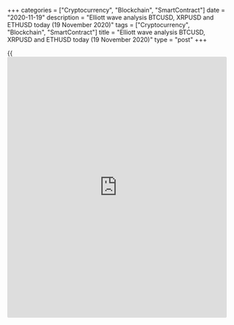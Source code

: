+++
categories = ["Cryptocurrency", "Blockchain", "SmartContract"]
date = "2020-11-19"
description = "Elliott wave analysis BTCUSD, XRPUSD and ETHUSD today (19 November 2020)"
tags = ["Cryptocurrency", "Blockchain", "SmartContract"]
title = "Elliott wave analysis BTCUSD, XRPUSD and ETHUSD today (19 November 2020)"
type = "post"
+++

{{<iframe id="large-banner" src="https://www.bounty.group/#slide=9.0" width="100%" height="600" scrolling="no" style="border: 0px solid rgb(216, 221, 230); border-radius: 3px;">}}

2020-11-19

2020-11-19

Short-term forecast for BTCUSD, XRPUSD and ETHUSD 19.11.2020Roman Onegin

I welcome my readers!

I have prepared a short-term cryptocurrency forecast based on Elliott
wave analysis of Bitcoin, Ripple, and Ethereum. I suggest entry signals
to trade each cryptocurrency.

The Ripple price chart has finished forming the triangle correction [4].
The XRPUSD market is rising in the impulse wave [5]. The price growth
should end at level 0.310.

The article covers the following subjects:

##  **Elliott wave Bitcoin analysis**

 ****

The BTCUSD price chart displays the impulse wave C that is composed of
five sub-waves [1]-[2]-[3]-[4]-[5]. Within the C wave, there is forming
the bullish impulse wave [5] as a simple impulse (1)-(2)-(3)-(4)-(5).
The first four parts of the impulse look complete. There is forming wave
(5) with four parts out of five completed within. The market should be
rising in the final wave 5 to a level of 19200.00.

### Trading plan for [BTCUSD][1] today:

Buy 17785.50, TP 19200.00

* * *

##  **Elliott wave Ripple analysis**

 ****

The XRPUSD market is developing the bullish corrective wave (B) as a
simple zigzag A-B-C. The impulse wave A and the bearish correction B,
which is a triple zigzag, have completed. There is now forming the final
wave C as an impulse. There must be unfolding the final wave [5], namely
its final leg, the sub-wave 5 of (5). The Ripple price should be rising
to a level of 0.310.

### Trading plan for **[XRPUSD][2]** today:

Buy 0.292, TP 0.310

* * *

##  **Elliott wave Ethereum analysis**

 ****

The ETHUSD market is forming the final wave in the bullish zigzag of a
larger degree. The C wave is unfolding as a simple impulse
[1]-[2]-[3]-[4]-[5]. There is now forming the final upward wave (5) of
[5], which is also an impulse. Wave (5) has completed four legs,
1-2-3-4, out of five. The price should be rising in wave 5 towards a
level of 507.00.

### Trading plan for  **[ETHUSD][3] **today:

Buy 478.74, TP 507.00

* * *

P.S. Did you like my article? Share it in social networks: it will be
the best “thank you" :)

Ask me questions and comment below. I’ll be glad to answer your
questions and give necessary explanations.

 **Useful links:**

  * I recommend trying to trade with a reliable broker [here][4]. The system allows you to trade by yourself or copy successful traders from all across the globe.
  * Use my promo-code BLOG for getting deposit bonus 50% on LiteForex platform. Just enter this code in the appropriate field while [depositing][5] your trading account.
  * Telegram chat for traders: <t.me/liteforexengchat>. We are sharing the signals and trading experience
  * Telegram channel with high-quality analytics, Forex reviews, training articles, and other useful things for traders <t.me/liteforex>



The content of this article reflects the author’s opinion and does not
necessarily reflect the official position of LiteForex. The material
published on this page is provided for informational purposes only and
should not be considered as the provision of investment advice for the
purposes of Directive 2004/39/EC.

Rate this article:

{{value}}

( {{count}} {{title}} )

   1. my.liteforex.com/trading/chart?symbol=BTCUSD
   2. my.liteforex.com/trading/chart?symbol=XRPUSD
   3. my.liteforex.com/trading/chart?symbol=ETHUSD
   4. my.liteforex.com/?category=analysts-opinions&slug=short-term-forecast-for-[BTC](https://www.playgroundfx.com/blog/who-is-the-creator-of-bitcoin/)usd-xrpusd-and-ethusd-19112020&openPopup=%2Fregistration%2Fpopup&utm_source=blog&utm_medium=article&utm_campaign=bonus
   5. my.liteforex.com/deposit/?category=analysts-opinions&slug=short-term-forecast-for-[BTC](https://www.playgroundfx.com/blog/who-is-the-creator-of-bitcoin/)usd-xrpusd-and-ethusd-19112020&promo_code=BLOG&utm_source=blog&utm_medium=article&utm_campaign=bonus